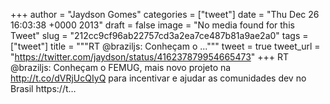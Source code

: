 
+++
author = "Jaydson Gomes"
categories = ["tweet"]
date = "Thu Dec 26 16:03:38 +0000 2013"
draft = false
image = "No media found for this Tweet"
slug = "212cc9cf96ab22757cd3a2ea7ce487b81a9ae2a0"
tags = ["tweet"]
title = """RT @braziljs: Conheçam o ..."""
tweet = true
tweet_url = "https://twitter.com/jaydson/status/416237879954665473"
+++
RT @braziljs: Conheçam o FEMUG, mais novo projeto na http://t.co/dVRjUcQIyQ para incentivar e ajudar as comunidades dev no Brasil https://t…
